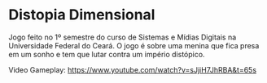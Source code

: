 # Distopia Dimensional
 Jogo feito no 1º semestre do curso de Sistemas e Mídias Digitais na Universidade Federal do Ceará. O jogo é sobre uma menina que fica presa em um sonho e tem que lutar contra um império distópico. 
 
 Video Gameplay: https://www.youtube.com/watch?v=sJjiH7JhRBA&t=65s
